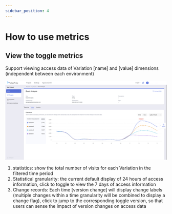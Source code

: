 ```yaml
---
sidebar_position: 4
---
```


# How to use metrics

## View the toggle metrics
Support viewing access data of Variation [name] and [value] dimensions (independent between each environment)

![evaluations screenshot](/evaluations_en.png)

1. statistics: show the total number of visits for each Variation in the filtered time period
2. Statistical granularity: the current default display of 24 hours of access information, click to toggle to view the 7 days of access information
3. Change records: Each time [version change] will display change labels (multiple changes within a time granularity will be combined to display a change flag), click to jump to the corresponding toggle version, so that users can sense the impact of version changes on access data
